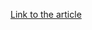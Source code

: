 [Link to the article](https://br.de/mediathek/podcast/der-mann-in-merkels-rechner-jagd-auf-putins-hacker/853)
